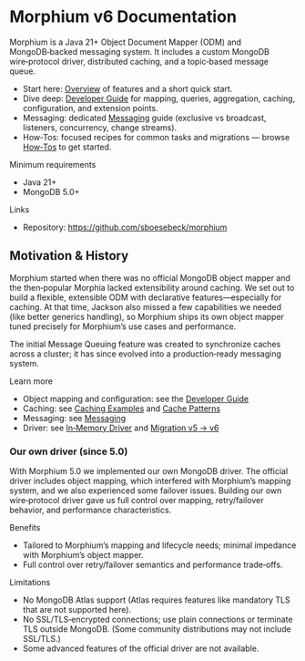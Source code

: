 # Morphium v6 Documentation

Morphium is a Java 21+ Object Document Mapper (ODM) and MongoDB‑backed messaging system. It includes a custom MongoDB wire‑protocol driver, distributed caching, and a topic‑based message queue.

- Start here: [Overview](./overview.md) of features and a short quick start.
- Dive deep: [Developer Guide](./developer-guide.md) for mapping, queries, aggregation, caching, configuration, and extension points.
- Messaging: dedicated [Messaging](./messaging.md) guide (exclusive vs broadcast, listeners, concurrency, change streams).
- How‑Tos: focused recipes for common tasks and migrations — browse [How‑Tos](./howtos/basic-setup.md) to get started.

Minimum requirements
- Java 21+
- MongoDB 5.0+

Links
- Repository: https://github.com/sboesebeck/morphium

## Motivation & History

Morphium started when there was no official MongoDB object mapper and the then‑popular Morphia lacked extensibility around caching. We set out to build a flexible, extensible ODM with declarative features—especially for caching. At that time, Jackson also missed a few capabilities we needed (like better generics handling), so Morphium ships its own object mapper tuned precisely for Morphium’s use cases and performance.

The initial Message Queuing feature was created to synchronize caches across a cluster; it has since evolved into a production‑ready messaging system.

Learn more
- Object mapping and configuration: see the [Developer Guide](./developer-guide.md)
- Caching: see [Caching Examples](./howtos/caching-examples.md) and [Cache Patterns](./howtos/cache-patterns.md)
- Messaging: see [Messaging](./messaging.md)
- Driver: see [In‑Memory Driver](./howtos/inmemory-driver.md) and [Migration v5 → v6](./howtos/migration-v5-to-v6.md)

### Our own driver (since 5.0)

With Morphium 5.0 we implemented our own MongoDB driver. The official driver includes object mapping, which interfered with Morphium’s mapping system, and we also experienced some failover issues. Building our own wire‑protocol driver gave us full control over mapping, retry/failover behavior, and performance characteristics.

Benefits
- Tailored to Morphium’s mapping and lifecycle needs; minimal impedance with Morphium’s object mapper.
- Full control over retry/failover semantics and performance trade‑offs.

Limitations
- No MongoDB Atlas support (Atlas requires features like mandatory TLS that are not supported here).
- No SSL/TLS‑encrypted connections; use plain connections or terminate TLS outside MongoDB. (Some community distributions may not include SSL/TLS.)
- Some advanced features of the official driver are not available.
